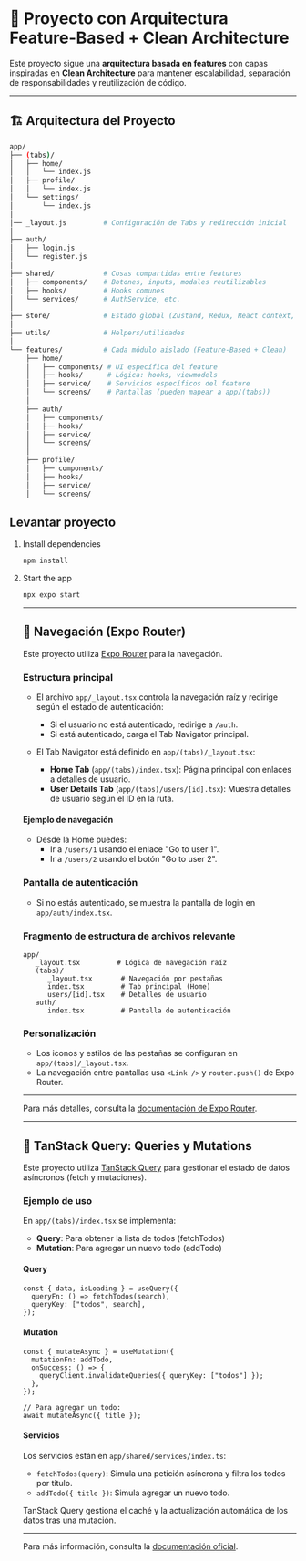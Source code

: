 # 📱 Proyecto con Arquitectura Feature-Based + Clean Architecture

Este proyecto sigue una **arquitectura basada en features** con capas inspiradas en **Clean Architecture** para mantener escalabilidad, separación de responsabilidades y reutilización de código.

---

## 🏗️ Arquitectura del Proyecto

```bash
app/
├── (tabs)/
│   ├── home/
│   │   └── index.js
│   ├── profile/
│   │   └── index.js
│   └── settings/
│       └── index.js
│
│── _layout.js         # Configuración de Tabs y redirección inicial
│
├── auth/
│   ├── login.js
│   └── register.js
│
├── shared/            # Cosas compartidas entre features
│   ├── components/    # Botones, inputs, modales reutilizables
│   ├── hooks/         # Hooks comunes
│   └── services/      # AuthService, etc.
│
├── store/             # Estado global (Zustand, Redux, React context, etc.)
│
├── utils/             # Helpers/utilidades
│
└── features/          # Cada módulo aislado (Feature-Based + Clean)
    ├── home/
    │   ├── components/ # UI específica del feature
    │   ├── hooks/      # Lógica: hooks, viewmodels
    │   ├── service/    # Servicios específicos del feature
    │   └── screens/    # Pantallas (pueden mapear a app/(tabs))
    │
    ├── auth/
    │   ├── components/
    │   ├── hooks/
    │   ├── service/
    │   └── screens/
    │
    ├── profile/
    │   ├── components/
    │   ├── hooks/
    │   ├── service/
    │   └── screens/
```

## Levantar proyecto

1. Install dependencies

   ```bash
   npm install
   ```

2. Start the app

   ```bash
   npx expo start
   ```

   ***

   ## 🚦 Navegación (Expo Router)

   Este proyecto utiliza [Expo Router](https://expo.github.io/router/docs/) para la navegación.

   ### Estructura principal

   - El archivo `app/_layout.tsx` controla la navegación raíz y redirige según el estado de autenticación:

     - Si el usuario no está autenticado, redirige a `/auth`.
     - Si está autenticado, carga el Tab Navigator principal.

   - El Tab Navigator está definido en `app/(tabs)/_layout.tsx`:
     - **Home Tab** (`app/(tabs)/index.tsx`): Página principal con enlaces a detalles de usuario.
     - **User Details Tab** (`app/(tabs)/users/[id].tsx`): Muestra detalles de usuario según el ID en la ruta.

   #### Ejemplo de navegación

   - Desde la Home puedes:
     - Ir a `/users/1` usando el enlace "Go to user 1".
     - Ir a `/users/2` usando el botón "Go to user 2".

   ### Pantalla de autenticación

   - Si no estás autenticado, se muestra la pantalla de login en `app/auth/index.tsx`.

   ### Fragmento de estructura de archivos relevante

   ```
   app/
      _layout.tsx         # Lógica de navegación raíz
      (tabs)/
         _layout.tsx       # Navegación por pestañas
         index.tsx         # Tab principal (Home)
         users/[id].tsx    # Detalles de usuario
      auth/
         index.tsx         # Pantalla de autenticación
   ```

   ### Personalización

   - Los iconos y estilos de las pestañas se configuran en `app/(tabs)/_layout.tsx`.
   - La navegación entre pantallas usa `<Link />` y `router.push()` de Expo Router.

   ***

   Para más detalles, consulta la [documentación de Expo Router](https://expo.github.io/router/docs/).

   ***

   ## 🔄 TanStack Query: Queries y Mutations

   Este proyecto utiliza [TanStack Query](https://tanstack.com/query/latest) para gestionar el estado de datos asíncronos (fetch y mutaciones).

   ### Ejemplo de uso

   En `app/(tabs)/index.tsx` se implementa:

   - **Query**: Para obtener la lista de todos (fetchTodos)
   - **Mutation**: Para agregar un nuevo todo (addTodo)

   #### Query

   ```tsx
   const { data, isLoading } = useQuery({
     queryFn: () => fetchTodos(search),
     queryKey: ["todos", search],
   });
   ```

   #### Mutation

   ```tsx
   const { mutateAsync } = useMutation({
     mutationFn: addTodo,
     onSuccess: () => {
       queryClient.invalidateQueries({ queryKey: ["todos"] });
     },
   });

   // Para agregar un todo:
   await mutateAsync({ title });
   ```

   #### Servicios

   Los servicios están en `app/shared/services/index.ts`:

   - `fetchTodos(query)`: Simula una petición asíncrona y filtra los todos por título.
   - `addTodo({ title })`: Simula agregar un nuevo todo.

   TanStack Query gestiona el caché y la actualización automática de los datos tras una mutación.

   ***

   Para más información, consulta la [documentación oficial](https://tanstack.com/query/latest).
